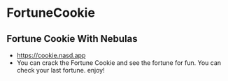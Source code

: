 # FortuneCookie

## Fortune Cookie With Nebulas

- https://cookie.nasd.app
- You can crack the Fortune Cookie and see the fortune for fun. You can check your last fortune. enjoy!
